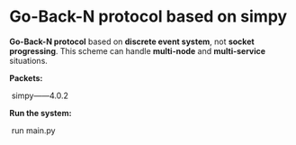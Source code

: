 # Go-Back-N protocol based on simpy

**Go-Back-N protocol** based on **discrete event system**, not **socket progressing**. This scheme can handle **multi-node** and **multi-service** situations.

**Packets:**  

​	simpy——4.0.2

**Run the system:** 

​	run main.py